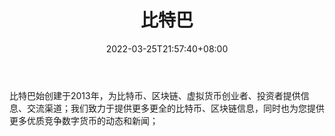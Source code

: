 ﻿---
weight: 
title: "比特巴"
description: "比特巴始创建于2013年，为比特币、区块链、虚拟货币创业者、投资者提供信息、交流渠道；我们致力于提供更多更全的比特币、区块链信息，同时也为您提供更多优质竞争数字货币的动态..."
date: 2022-03-25T21:57:40+08:00
lastmod: 2022-03-25T16:45:40+08:00
draft: false
authors: ["Metabd"]
featuredImage: "biteba.png"
link: ""
tags: ["元宇宙资讯","比特巴"]
categories: ["navigation"]
navigation: ["元宇宙资讯"]
lightgallery: true
toc: true
pinned: false
recommend: false
recommend1: false
---
比特巴始创建于2013年，为比特币、区块链、虚拟货币创业者、投资者提供信息、交流渠道；我们致力于提供更多更全的比特币、区块链信息，同时也为您提供更多优质竞争数字货币的动态和新闻；
